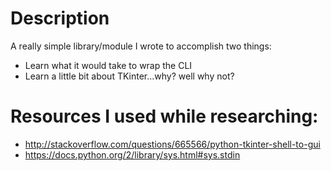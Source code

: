 # Description
A really simple library/module I wrote to accomplish two things: 

- Learn what it would take to wrap the CLI
- Learn a little bit about TKinter...why? well why not?

# Resources I used while researching:
- http://stackoverflow.com/questions/665566/python-tkinter-shell-to-gui
- https://docs.python.org/2/library/sys.html#sys.stdin
